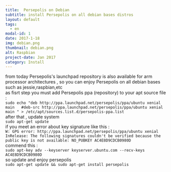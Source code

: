 ```yaml
---
title:  Persepolis on Debian
subtitle: install Persepolis on all debian bases distros
layout: default
tags:
  - en
modal-id: 1
date: 2017-1-18
img: debian.png
thumbnail: debian.png
alt: Raspbian
project-date: Jan 2017
category: Install
---
```

from today Persepolis's launchpad repository is also available for arm processor architectures , so you can enjoy Persepolis on all debian bases such as jessie,raspbian,etc  
as fisrt step you must add Persepolis ppa (repository) to your apt source file :  
`sudo echo "deb http://ppa.launchpad.net/persepolis/ppa/ubuntu xenial main  
#deb-src http://ppa.launchpad.net/persepolis/ppa/ubuntu xenial main " > /etc/apt/sources.list.d/persepolis-ppa.list`  
after that , update system  
`sudo apt-get update  `  
if you meet an error about key signature like this :  
`W: GPG error: http://ppa.launchpad.net/persepolis/ppa/ubuntu xenial InRelease: The following signatures couldn't be verified because the public key is not available: NO_PUBKEY AC4E8D9CDCB0980D`  
commend this :  
`sudo apt-key adv --keyserver keyserver.ubuntu.com --recv-keys AC4E8D9CDCB0980D`  
so update and enjoy persepolis  
`sudo apt-get update && sudo apt-get install persepolis`  
